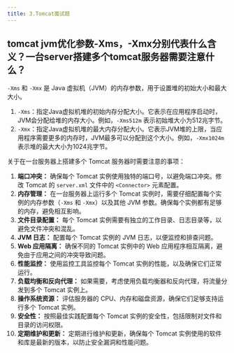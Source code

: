 ```yaml
---
title: 3.Tomcat面试题
---
```

## tomcat jvm优化参数-Xms，-Xmx分别代表什么含义？一台server搭建多个tomcat服务器需要注意什么？

`-Xms` 和 `-Xmx` 是 Java 虚拟机（JVM）的内存参数，用于设置堆的初始大小和最大大小。

1. `-Xms`：指定Java虚拟机堆的初始内存分配大小。它表示在应用程序启动时，JVM会分配给堆的内存大小。例如，`-Xms512m` 表示初始堆大小为512兆字节。
2. `-Xmx`：指定Java虚拟机堆的最大内存分配大小。它表示JVM堆的上限，当应用程序需要更多的内存时，JVM最多可以分配到这个大小。例如，`-Xmx1024m` 表示堆的最大大小为1024兆字节。

关于在一台服务器上搭建多个 Tomcat 服务器时需要注意的事项：

1. **端口冲突：** 确保每个 Tomcat 实例使用独特的端口号，以避免端口冲突。修改 Tomcat 的 `server.xml` 文件中的 `<Connector>` 元素配置。
2. **内存管理：** 在一台服务器上运行多个 Tomcat 实例时，需要仔细配置每个实例的内存参数（`-Xms` 和 `-Xmx`）以及其他 JVM 参数。确保每个实例都有足够的内存，避免相互影响。
3. **文件目录配置：** 每个 Tomcat 实例需要有独立的工作目录、日志目录等，以避免文件冲突和混乱。
4. **JVM 日志：** 配置每个 Tomcat 实例的 JVM 日志，以便监控和排查问题。
5. **Web 应用隔离：** 确保不同的 Tomcat 实例中的 Web 应用程序相互隔离，避免由于应用之间的冲突导致问题。
6. **性能监控：** 使用监控工具监控每个 Tomcat 实例的性能，以及确保它们正常运行。
7. **负载均衡和反向代理：** 如果需要，考虑使用负载均衡器和反向代理，将流量分发到多个 Tomcat 实例上。
8. **操作系统资源：** 评估服务器的 CPU、内存和磁盘资源，确保它们足够支持运行多个 Tomcat 实例。
9. **安全性：** 按照最佳实践配置每个 Tomcat 实例的安全性，包括限制对文件和目录的访问权限。
10. **定期维护和更新：** 定期进行维护和更新，确保每个 Tomcat 实例使用的软件和库是最新的版本，以防止安全漏洞和性能问题。
